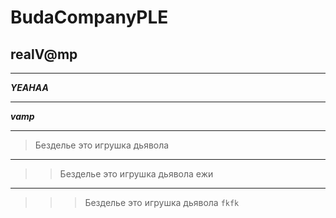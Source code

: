 # BudaCompanyPLE
## realV@mp
____
***YEAHAA***
____
___vamp___
____
>Безделье это игрушка дьявола
____
>>Безделье это игрушка дьявола ежи
____
>>>Безделье это игрушка дьявола
```fkfk```
